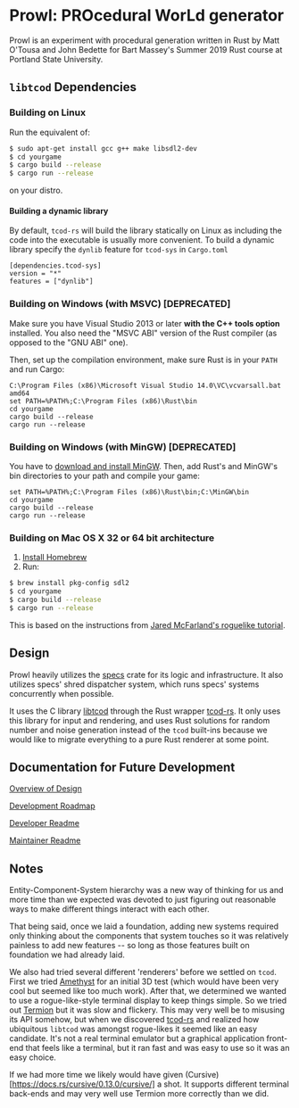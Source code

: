 # Prowl: PROcedural WorLd generator

Prowl is an experiment with procedural generation written in Rust by Matt
O'Tousa and John Bedette for Bart Massey's Summer 2019 Rust course at Portland
State University.

## `libtcod` Dependencies

### Building on Linux

Run the equivalent of:

```sh
$ sudo apt-get install gcc g++ make libsdl2-dev
$ cd yourgame
$ cargo build --release
$ cargo run --release
```

on your distro.

#### Building a dynamic library

By default, `tcod-rs` will build the library statically on Linux as including
the code into the executable is usually more convenient. To build a dynamic
library specify the `dynlib` feature for `tcod-sys` in `Cargo.toml`

```
[dependencies.tcod-sys]
version = "*"
features = ["dynlib"]
```

### Building on Windows (with MSVC) [DEPRECATED]

Make sure you have Visual Studio 2013 or later **with the C++ tools
option** installed. You also need the "MSVC ABI" version of the Rust
compiler (as opposed to the "GNU ABI" one).

Then, set up the compilation environment, make sure Rust is in your
`PATH` and run Cargo:

```
C:\Program Files (x86)\Microsoft Visual Studio 14.0\VC\vcvarsall.bat amd64
set PATH=%PATH%;C:\Program Files (x86)\Rust\bin
cd yourgame
cargo build --release
cargo run --release
```


### Building on Windows (with MinGW) [DEPRECATED]

You have to [download and install MinGW](http://www.mingw.org/). Then,
add Rust's and MinGW's bin directories to your path and compile your
game:

```
set PATH=%PATH%;C:\Program Files (x86)\Rust\bin;C:\MinGW\bin
cd yourgame
cargo build --release
cargo run --release
```


### Building on Mac OS X 32 or 64 bit architecture

1. [Install Homebrew](http://brew.sh/)
2. Run:

```sh
$ brew install pkg-config sdl2
$ cd yourgame
$ cargo build --release
$ cargo run --release
```

This is based on the instructions from [Jared McFarland's roguelike tutorial](http://jaredonline.svbtle.com/roguelike-tutorial-in-rust-part-1).

## Design

Prowl heavily utilizes the [specs](https://github.com/slide-rs/specs) crate for
its logic and infrastructure. It also utilizes specs' shred dispatcher system,
which runs specs' systems concurrently when possible.

It uses the C library [libtcod](https://github.com/libtcod/libtcod) through the
Rust wrapper [tcod-rs](https://github.com/tomassedovic/tcod-rs). It only uses
this library for input and rendering, and uses Rust solutions for random number
and noise generation instead of the `tcod` built-ins because we would like to
migrate everything to a pure Rust renderer at some point.

## Documentation for Future Development

[Overview of Design](./Documentation/DESIGN_OVERVIEW.md)

[Development Roadmap](./Documentation/ROADMAP.md)

[Developer Readme](./Documentation/README_DEVELOPERS.md)

[Maintainer Readme](./Documentation/README_MAINTAINERS.md)


## Notes

Entity-Component-System hierarchy was a new way of thinking for us and more time
than we expected was devoted to just figuring out reasonable ways to make
different things interact with each other.

That being said, once we laid a foundation, adding new systems required only
thinking about the components that system touches so it was relatively painless
to add new features -- so long as those features built on foundation we had
already laid.

We also had tried several different 'renderers' before we settled on `tcod`. First
we tried [Amethyst](https://amethyst.rs/) for an initial 3D test
(which would have been very cool but seemed like too much work). After that,
we determined we wanted to use a rogue-like-style terminal display to keep things
simple. So we tried out [Termion](https://github.com/redox-os/termion) but it
was slow and flickery. This may very well be to misusing its API somehow, but
when we discovered [tcod-rs](https://github.com/tomassedovic/tcod-rs) and
realized how ubiquitous `libtcod` was amongst rogue-likes it seemed like an
easy candidate. It's not a real terminal emulator but a graphical application
front-end that feels like a terminal, but it ran fast and was easy to use so
it was an easy choice.

If we had more time we likely would have given
(Cursive)[https://docs.rs/cursive/0.13.0/cursive/] a shot. It supports different
terminal back-ends and may very well use Termion more correctly than we did.
